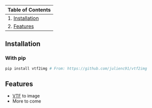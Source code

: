 | Table of Contents      |
| ----------- |
| 1. [Installation](#installation)      |
| 2. [Features](#features) |

## Installation <a name="installation"></a>

### With pip
```python
pip install vtf2img # From: https://github.com/julienc91/vtf2img
```

## Features <a name="features"></a>
- <a href="https://developer.valvesoftware.com/wiki/Valve_Texture_Format">VTF</a> to image
- More to come
